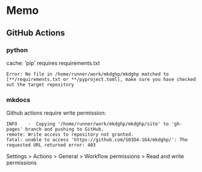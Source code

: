 # Memo

## GitHub Actions

### python

cache: 'pip' requires requirements.txt

```
Error: No file in /home/runner/work/mkdghp/mkdghp matched to [**/requirements.txt or **/pyproject.toml], make sure you have checked out the target repository
```

### mkdocs

Github actions require write permission:

```
INFO    -  Copying '/home/runner/work/mkdghp/mkdghp/site' to 'gh-pages' branch and pushing to GitHub.
remote: Write access to repository not granted.
fatal: unable to access 'https://github.com/S03D4-164/mkdghp/': The requested URL returned error: 403
```

Settings > Actions > General > Workflow permissions > Read and write permissions 
